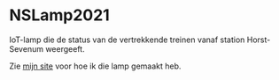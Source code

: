 # NSLamp2021
IoT-lamp die de status van de vertrekkende treinen vanaf station Horst-Sevenum weergeeft.

Zie <a href="https://marcelv.net/index.php?w=apparaat&id=110">mijn site</a> voor hoe ik die lamp gemaakt heb.
